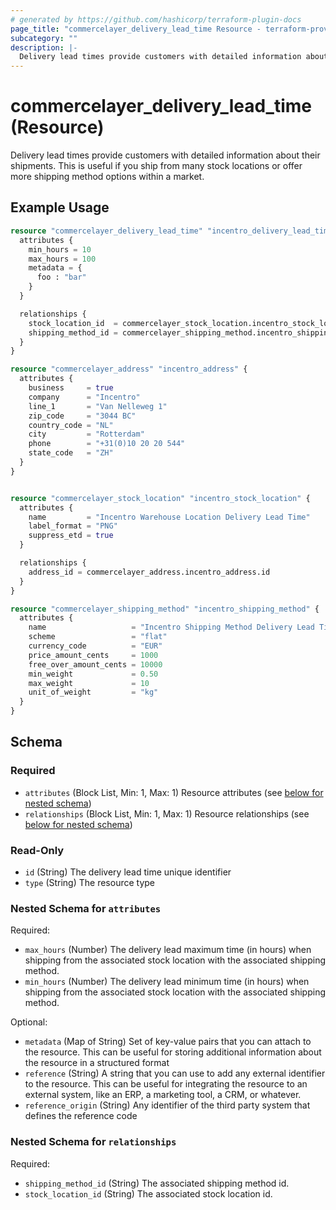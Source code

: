```yaml
---
# generated by https://github.com/hashicorp/terraform-plugin-docs
page_title: "commercelayer_delivery_lead_time Resource - terraform-provider-commercelayer"
subcategory: ""
description: |-
  Delivery lead times provide customers with detailed information about their shipments. This is useful if you ship from many stock locations or offer more shipping method options within a market.
---
```


# commercelayer_delivery_lead_time (Resource)

Delivery lead times provide customers with detailed information about their shipments. This is useful if you ship from many stock locations or offer more shipping method options within a market.

## Example Usage

```terraform
resource "commercelayer_delivery_lead_time" "incentro_delivery_lead_time" {
  attributes {
    min_hours = 10
    max_hours = 100
    metadata = {
      foo : "bar"
    }
  }

  relationships {
    stock_location_id  = commercelayer_stock_location.incentro_stock_location.id
    shipping_method_id = commercelayer_shipping_method.incentro_shipping_method.id
  }
}

resource "commercelayer_address" "incentro_address" {
  attributes {
    business     = true
    company      = "Incentro"
    line_1       = "Van Nelleweg 1"
    zip_code     = "3044 BC"
    country_code = "NL"
    city         = "Rotterdam"
    phone        = "+31(0)10 20 20 544"
    state_code   = "ZH"
  }
}


resource "commercelayer_stock_location" "incentro_stock_location" {
  attributes {
    name         = "Incentro Warehouse Location Delivery Lead Time"
    label_format = "PNG"
    suppress_etd = true
  }

  relationships {
    address_id = commercelayer_address.incentro_address.id
  }
}

resource "commercelayer_shipping_method" "incentro_shipping_method" {
  attributes {
    name                   = "Incentro Shipping Method Delivery Lead Time"
    scheme                 = "flat"
    currency_code          = "EUR"
    price_amount_cents     = 1000
    free_over_amount_cents = 10000
    min_weight             = 0.50
    max_weight             = 10
    unit_of_weight         = "kg"
  }
}
```

<!-- schema generated by tfplugindocs -->
## Schema

### Required

- `attributes` (Block List, Min: 1, Max: 1) Resource attributes (see [below for nested schema](#nestedblock--attributes))
- `relationships` (Block List, Min: 1, Max: 1) Resource relationships (see [below for nested schema](#nestedblock--relationships))

### Read-Only

- `id` (String) The delivery lead time unique identifier
- `type` (String) The resource type

<a id="nestedblock--attributes"></a>
### Nested Schema for `attributes`

Required:

- `max_hours` (Number) The delivery lead maximum time (in hours) when shipping from the associated stock location with the associated shipping method.
- `min_hours` (Number) The delivery lead minimum time (in hours) when shipping from the associated stock location with the associated shipping method.

Optional:

- `metadata` (Map of String) Set of key-value pairs that you can attach to the resource. This can be useful for storing additional information about the resource in a structured format
- `reference` (String) A string that you can use to add any external identifier to the resource. This can be useful for integrating the resource to an external system, like an ERP, a marketing tool, a CRM, or whatever.
- `reference_origin` (String) Any identifier of the third party system that defines the reference code


<a id="nestedblock--relationships"></a>
### Nested Schema for `relationships`

Required:

- `shipping_method_id` (String) The associated shipping method id.
- `stock_location_id` (String) The associated stock location id.


